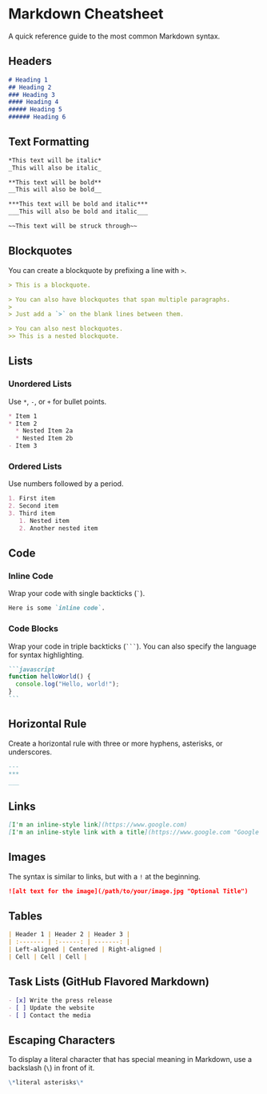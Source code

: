 # Markdown Cheatsheet

A quick reference guide to the most common Markdown syntax.

## Headers

```markdown
# Heading 1
## Heading 2
### Heading 3
#### Heading 4
##### Heading 5
###### Heading 6
```

## Text Formatting

```markdown
*This text will be italic*
_This will also be italic_

**This text will be bold**
__This will also be bold__

***This text will be bold and italic***
___This will also be bold and italic___

~~This text will be struck through~~
```

## Blockquotes

You can create a blockquote by prefixing a line with `>`.

```markdown
> This is a blockquote.

> You can also have blockquotes that span multiple paragraphs.
>
> Just add a `>` on the blank lines between them.

> You can also nest blockquotes.
>> This is a nested blockquote.
```

## Lists

### Unordered Lists

Use `*`, `-`, or `+` for bullet points.

```markdown
* Item 1
* Item 2
  * Nested Item 2a
  * Nested Item 2b
- Item 3
```

### Ordered Lists

Use numbers followed by a period.

```markdown
1. First item
2. Second item
3. Third item
   1. Nested item
   2. Another nested item
```

## Code

### Inline Code

Wrap your code with single backticks (`` ` ``).

```markdown
Here is some `inline code`.
```

### Code Blocks

Wrap your code in triple backticks (```` ``` ````). You can also specify the language for syntax highlighting.

````markdown
```javascript
function helloWorld() {
  console.log("Hello, world!");
}
```
````

## Horizontal Rule

Create a horizontal rule with three or more hyphens, asterisks, or underscores.

```markdown
---
***
___
```

## Links

```markdown
[I'm an inline-style link](https://www.google.com)
[I'm an inline-style link with a title](https://www.google.com "Google's Homepage")
```

## Images

The syntax is similar to links, but with a `!` at the beginning.

```markdown
![alt text for the image](/path/to/your/image.jpg "Optional Title")
```

## Tables

```markdown
| Header 1 | Header 2 | Header 3 |
| :------- | :------: | -------: |
| Left-aligned | Centered | Right-aligned |
| Cell | Cell | Cell |
```

## Task Lists (GitHub Flavored Markdown)

```markdown
- [x] Write the press release
- [ ] Update the website
- [ ] Contact the media
```

## Escaping Characters

To display a literal character that has special meaning in Markdown, use a backslash (`\`) in front of it.

```markdown
\*literal asterisks\*
```